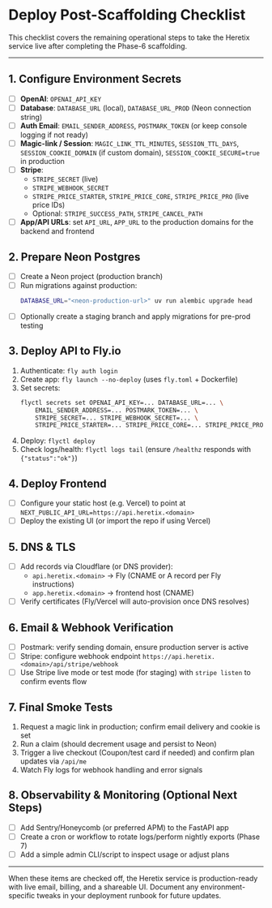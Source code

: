 # Deploy Post-Scaffolding Checklist

This checklist covers the remaining operational steps to take the Heretix service live after completing the Phase-6 scaffolding.

---

## 1. Configure Environment Secrets
- [ ] **OpenAI**: `OPENAI_API_KEY`
- [ ] **Database**: `DATABASE_URL` (local), `DATABASE_URL_PROD` (Neon connection string)
- [ ] **Auth Email**: `EMAIL_SENDER_ADDRESS`, `POSTMARK_TOKEN` (or keep console logging if not ready)
- [ ] **Magic-link / Session**: `MAGIC_LINK_TTL_MINUTES`, `SESSION_TTL_DAYS`, `SESSION_COOKIE_DOMAIN` (if custom domain), `SESSION_COOKIE_SECURE=true` in production
- [ ] **Stripe**:
  - `STRIPE_SECRET` (live)
  - `STRIPE_WEBHOOK_SECRET`
  - `STRIPE_PRICE_STARTER`, `STRIPE_PRICE_CORE`, `STRIPE_PRICE_PRO` (live price IDs)
  - Optional: `STRIPE_SUCCESS_PATH`, `STRIPE_CANCEL_PATH`
- [ ] **App/API URLs**: set `API_URL`, `APP_URL` to the production domains for the backend and frontend

## 2. Prepare Neon Postgres
- [ ] Create a Neon project (production branch)
- [ ] Run migrations against production:
  ```bash
  DATABASE_URL="<neon-production-url>" uv run alembic upgrade head
  ```
- [ ] Optionally create a staging branch and apply migrations for pre-prod testing

## 3. Deploy API to Fly.io
1. Authenticate: `fly auth login`
2. Create app: `fly launch --no-deploy` (uses `fly.toml` + Dockerfile)
3. Set secrets:
   ```bash
   flyctl secrets set OPENAI_API_KEY=... DATABASE_URL=... \
       EMAIL_SENDER_ADDRESS=... POSTMARK_TOKEN=... \
       STRIPE_SECRET=... STRIPE_WEBHOOK_SECRET=... \
       STRIPE_PRICE_STARTER=... STRIPE_PRICE_CORE=... STRIPE_PRICE_PRO=...
   ```
4. Deploy: `flyctl deploy`
5. Check logs/health: `flyctl logs tail` (ensure `/healthz` responds with `{"status":"ok"}`)

## 4. Deploy Frontend
- [ ] Configure your static host (e.g. Vercel) to point at `NEXT_PUBLIC_API_URL=https://api.heretix.<domain>`
- [ ] Deploy the existing UI (or import the repo if using Vercel)

## 5. DNS & TLS
- [ ] Add records via Cloudflare (or DNS provider):
  - `api.heretix.<domain>` → Fly (CNAME or A record per Fly instructions)
  - `app.heretix.<domain>` → frontend host (CNAME)
- [ ] Verify certificates (Fly/Vercel will auto-provision once DNS resolves)

## 6. Email & Webhook Verification
- [ ] Postmark: verify sending domain, ensure production server is active
- [ ] Stripe: configure webhook endpoint `https://api.heretix.<domain>/api/stripe/webhook`
- [ ] Use Stripe live mode or test mode (for staging) with `stripe listen` to confirm events flow

## 7. Final Smoke Tests
1. Request a magic link in production; confirm email delivery and cookie is set
2. Run a claim (should decrement usage and persist to Neon)
3. Trigger a live checkout (Coupon/test card if needed) and confirm plan updates via `/api/me`
4. Watch Fly logs for webhook handling and error signals

## 8. Observability & Monitoring (Optional Next Steps)
- [ ] Add Sentry/Honeycomb (or preferred APM) to the FastAPI app
- [ ] Create a cron or workflow to rotate logs/perform nightly exports (Phase 7)
- [ ] Add a simple admin CLI/script to inspect usage or adjust plans

---

When these items are checked off, the Heretix service is production-ready with live email, billing, and a shareable UI. Document any environment-specific tweaks in your deployment runbook for future updates.
